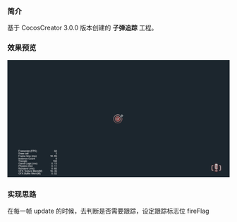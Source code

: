 ### 简介
基于 CocosCreator 3.0.0 版本创建的 **子弹追踪** 工程。

### 效果预览
![image](../../gif/202201/2022012011.gif)

### 实现思路
在每一帧 update 的时候，去判断是否需要跟踪，设定跟踪标志位 fireFlag